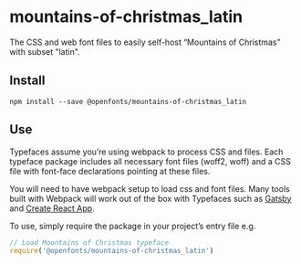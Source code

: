 
# mountains-of-christmas_latin

The CSS and web font files to easily self-host “Mountains of Christmas” with subset "latin".

## Install

`npm install --save @openfonts/mountains-of-christmas_latin`

## Use

Typefaces assume you’re using webpack to process CSS and files. Each typeface
package includes all necessary font files (woff2, woff) and a CSS file with
font-face declarations pointing at these files.

You will need to have webpack setup to load css and font files. Many tools built
with Webpack will work out of the box with Typefaces such as [Gatsby](https://github.com/gatsbyjs/gatsby)
and [Create React App](https://github.com/facebookincubator/create-react-app).

To use, simply require the package in your project’s entry file e.g.

```javascript
// Load Mountains of Christmas typeface
require('@openfonts/mountains-of-christmas_latin')
```
